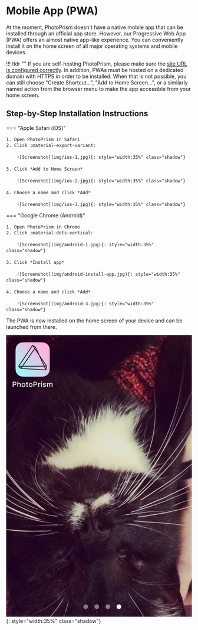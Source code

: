 # Mobile App (PWA) #

At the moment, PhotoPrism doesn't have a native mobile app that can be installed through an official app store.
However, our Progressive Web App (PWA) offers an almost native app-like experience. 
You can conveniently install it on the home screen of all major operating systems and mobile devices.

!!! tldr ""
    If you are self-hosting PhotoPrism, please make sure the [site URL is configured correctly](../getting-started/config-options.md#site-information). In addition, PWAs must be hosted on a dedicated domain with HTTPS in order to be installed. When that is not possible, you can still choose "Create Shortcut...", "Add to Home Screen...", or a similarly named action from the browser menu to make the app accessible from your home screen.

## Step-by-Step Installation Instructions

=== "Apple Safari (iOS)"

    1. Open PhotoPrism in Safari
    2. Click :material-export-variant:

        ![Screenshot](img/ios-1.jpg){: style="width:35%" class="shadow"}

    3. Click *Add to Home Screen*

        ![Screenshot](img/ios-2.jpg){: style="width:35%" class="shadow"}

    4. Choose a name and click *Add*

        ![Screenshot](img/ios-3.jpg){: style="width:35%" class="shadow"}

=== "Google Chrome (Android)"

    1. Open PhotoPrism in Chrome
    2. Click :material-dots-vertical:

        ![Screenshot](img/android-1.jpg){: style="width:35%" class="shadow"} 

    3. Click *Install app*

        ![Screenshot](img/android-install-app.jpg){: style="width:35%" class="shadow"}

    4. Choose a name and click *Add*

        ![Screenshot](img/android-3.jpg){: style="width:35%" class="shadow"}

The PWA is now installed on the home screen of your device and can be launched from there.

![Screenshot](img/ios-4.jpg){: style="width:35%" class="shadow"}
